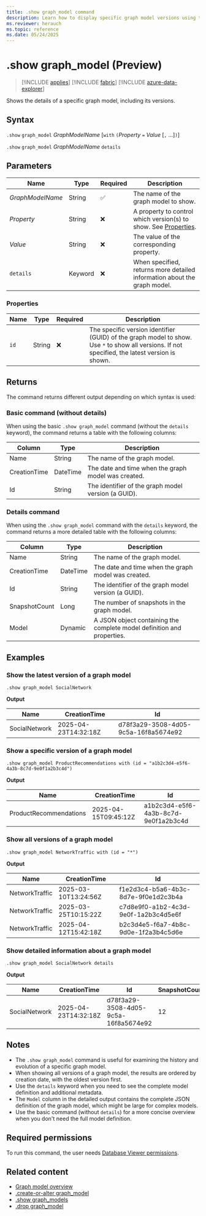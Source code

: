 ```yaml
---
title: .show graph_model command
description: Learn how to display specific graph model versions using the .show graph_model command with syntax and examples.
ms.reviewer: herauch
ms.topic: reference
ms.date: 05/24/2025
---
```


# .show graph_model (Preview)

> [!INCLUDE [applies](../../includes/applies-to-version/applies.md)] [!INCLUDE [fabric](../../includes/applies-to-version/fabric.md)] [!INCLUDE [azure-data-explorer](../../includes/applies-to-version/azure-data-explorer.md)]

Shows the details of a specific graph model, including its versions.

## Syntax

`.show` `graph_model` *GraphModelName* [`with` `(`*Property* `=` *Value* [`,` ...]`)`]

`.show` `graph_model` *GraphModelName* `details`

## Parameters

|Name|Type|Required|Description|
|--|--|--|--|
|*GraphModelName*|String|✅|The name of the graph model to show.|
|*Property*|String|❌|A property to control which version(s) to show. See [Properties](#properties).|
|*Value*|String|❌|The value of the corresponding property.|
|`details`|Keyword|❌|When specified, returns more detailed information about the graph model.|

### Properties

|Name|Type|Required|Description|
|--|--|--|--|
|`id`|String|❌|The specific version identifier (GUID) of the graph model to show. Use `*` to show all versions. If not specified, the latest version is shown.|

## Returns

The command returns different output depending on which syntax is used:

### Basic command (without details)

When using the basic `.show graph_model` command (without the `details` keyword), the command returns a table with the following columns:

|Column|Type|Description|
|--|--|--|
|Name|String|The name of the graph model.|
|CreationTime|DateTime|The date and time when the graph model was created.|
|Id|String|The identifier of the graph model version (a GUID).|

### Details command

When using the `.show graph_model` command with the `details` keyword, the command returns a more detailed table with the following columns:

|Column|Type|Description|
|--|--|--|
|Name|String|The name of the graph model.|
|CreationTime|DateTime|The date and time when the graph model was created.|
|Id|String|The identifier of the graph model version (a GUID).|
|SnapshotCount|Long|The number of snapshots in the graph model.|
|Model|Dynamic|A JSON object containing the complete model definition and properties.|

## Examples

### Show the latest version of a graph model

```kusto
.show graph_model SocialNetwork
```

**Output**

|Name|CreationTime|Id|
|---|---|---|
|SocialNetwork|2025-04-23T14:32:18Z|d78f3a29-3508-4d05-9c5a-16f8a5674e92|

### Show a specific version of a graph model

```kusto
.show graph_model ProductRecommendations with (id = "a1b2c3d4-e5f6-4a3b-8c7d-9e0f1a2b3c4d")
```

**Output**

|Name|CreationTime|Id|
|---|---|---|
|ProductRecommendations|2025-04-15T09:45:12Z|a1b2c3d4-e5f6-4a3b-8c7d-9e0f1a2b3c4d|

### Show all versions of a graph model

```kusto
.show graph_model NetworkTraffic with (id = "*")
```

**Output**

|Name|CreationTime|Id|
|---|---|---|
|NetworkTraffic|2025-03-10T13:24:56Z|f1e2d3c4-b5a6-4b3c-8d7e-9f0e1d2c3b4a|
|NetworkTraffic|2025-03-25T10:15:22Z|c7d8e9f0-a1b2-4c3d-9e0f-1a2b3c4d5e6f|
|NetworkTraffic|2025-04-12T15:42:18Z|b2c3d4e5-f6a7-4b8c-9d0e-1f2a3b4c5d6e|

### Show detailed information about a graph model

```kusto
.show graph_model SocialNetwork details
```

**Output**

|Name|CreationTime|Id|SnapshotCount|Model|
|---|---|---|---|---|
|SocialNetwork|2025-04-23T14:32:18Z|d78f3a29-3508-4d05-9c5a-16f8a5674e92|12|{}|

## Notes

- The `.show graph_model` command is useful for examining the history and evolution of a specific graph model.
- When showing all versions of a graph model, the results are ordered by creation date, with the oldest version first.
- Use the `details` keyword when you need to see the complete model definition and additional metadata.
- The `Model` column in the detailed output contains the complete JSON definition of the graph model, which might be large for complex models.
- Use the basic command (without `details`) for a more concise overview when you don't need the full model definition.

## Required permissions

To run this command, the user needs [Database Viewer permissions](../../management/access-control/role-based-access-control.md).

## Related content

* [Graph model overview](graph-model-overview.md)
* [.create-or-alter graph_model](graph-model-create-or-alter.md)
* [.show graph_models](graph-models-show.md)
* [.drop graph_model](graph-model-drop.md)
